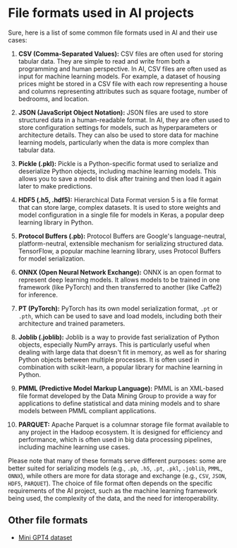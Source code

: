 # File formats used in AI projects

Sure, here is a list of some common file formats used in AI and their use cases:

1. **CSV (Comma-Separated Values):** CSV files are often used for storing tabular data. They are simple to read and write from both a programming and human perspective. In AI, CSV files are often used as input for machine learning models. For example, a dataset of housing prices might be stored in a CSV file with each row representing a house and columns representing attributes such as square footage, number of bedrooms, and location.

2. **JSON (JavaScript Object Notation):** JSON files are used to store structured data in a human-readable format. In AI, they are often used to store configuration settings for models, such as hyperparameters or architecture details. They can also be used to store data for machine learning models, particularly when the data is more complex than tabular data.

3. **Pickle (.pkl):** Pickle is a Python-specific format used to serialize and deserialize Python objects, including machine learning models. This allows you to save a model to disk after training and then load it again later to make predictions.

4. **HDF5 (.h5, .hdf5):** Hierarchical Data Format version 5 is a file format that can store large, complex datasets. It is used to store weights and model configuration in a single file for models in Keras, a popular deep learning library in Python.

5. **Protocol Buffers (.pb):** Protocol Buffers are Google's language-neutral, platform-neutral, extensible mechanism for serializing structured data. TensorFlow, a popular machine learning library, uses Protocol Buffers for model serialization.

6. **ONNX (Open Neural Network Exchange):** ONNX is an open format to represent deep learning models. It allows models to be trained in one framework (like PyTorch) and then transferred to another (like Caffe2) for inference.

7. **PT (PyTorch):** PyTorch has its own model serialization format, `.pt` or `.pth`, which can be used to save and load models, including both their architecture and trained parameters.

8. **Joblib (.joblib):** Joblib is a way to provide fast serialization of Python objects, especially NumPy arrays. This is particularly useful when dealing with large data that doesn't fit in memory, as well as for sharing Python objects between multiple processes. It is often used in combination with scikit-learn, a popular library for machine learning in Python.

9. **PMML (Predictive Model Markup Language):** PMML is an XML-based file format developed by the Data Mining Group to provide a way for applications to define statistical and data mining models and to share models between PMML compliant applications.

10. **PARQUET:** Apache Parquet is a columnar storage file format available to any project in the Hadoop ecosystem. It is designed for efficiency and performance, which is often used in big data processing pipelines, including machine learning use cases.

Please note that many of these formats serve different purposes: some are better suited for serializing models (e.g., `.pb`, `.h5`, `.pt`, `.pkl`, `.joblib`, `PMML`, `ONNX`), while others are more for data storage and exchange (e.g., `CSV`, `JSON`, `HDF5`, `PARQUET`). The choice of file format often depends on the specific requirements of the AI project, such as the machine learning framework being used, the complexity of the data, and the need for interoperability.

## Other file formats

* [Mini GPT4 dataset](mini-gpt4-dataset.md)
